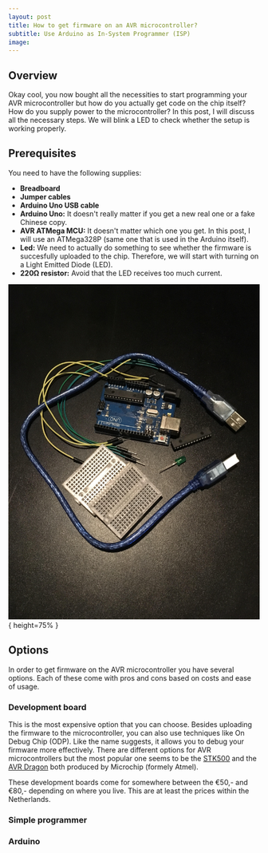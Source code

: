 ```yaml
---
layout: post
title: How to get firmware on an AVR microcontroller?
subtitle: Use Arduino as In-System Programmer (ISP)
image:
---
```


## Overview

Okay cool, you now bought all the necessities to start programming your AVR microcontroller but how do you actually get code on the chip itself? How do you supply power to the microcontroller? In this post, I will discuss all the necessary steps. We will blink a LED to check whether the setup is working properly. 

## Prerequisites

You need to have the following supplies:
* **Breadboard**
* **Jumper cables**
* **Arduino Uno USB cable**
* **Arduino Uno:** It doesn't really matter if you get a new real one or a fake Chinese copy.
* **AVR ATMega MCU:** It doesn't matter which one you get. In this post, I will use an ATMega328P (same one that is used in the Arduino itself).
* **Led:** We need to actually do something to see whether the firmware is succesfully uploaded to the chip. Therefore, we will start with turning on a Light Emitted Diode (LED).
* **220Ω resistor:** Avoid that the LED receives too much current.

![In-System Programmer components](/img/isp_components.jpg "Components for Arduino Uno / AVR microcontroller setup"){ height=75% }

## Options

In order to get firmware on the AVR microcontroller you have several options. Each of these come with pros and cons based on costs and ease of usage. 

### Development board

This is the most expensive option that you can choose. Besides uploading the firmware to the microcontroller, you can also use techniques like On Debug Chip (ODP). Like the name suggests, it allows you to debug your firmware more effectively. There are different options for AVR microcontrollers but the most popular one seems to be the [STK500](https://www.microchip.com/DevelopmentTools/ProductDetails/PartNO/ATSTK500) and the [AVR Dragon](https://www.microchip.com/DevelopmentTools/ProductDetails/PartNO/ATAVRDRAGON) both produced by Microchip (formely Atmel). 

These development boards come for somewhere between the €50,- and €80,- depending on where you live. This are at least the prices within the Netherlands.

### Simple programmer

### Arduino